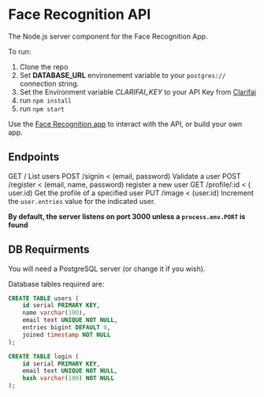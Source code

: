 # Face Recognition API

The Node.js server component for the Face Recognition App.

To run:
1. Clone the repo
2. Set **DATABASE_URL** environement variable to your `postgres://` connection string.
3. Set the Environment variable *CLARIFAI_KEY* to your API Key from [Clarifai](https://clarifai.com)
3. run `npm install`
4. run `npm start`

Use the [Face Recognition app](https://github.com/kennithnichol/face-recognition) to interact with the API, or build your own app.

## Endpoints
GET /
  List users
POST /signin < (email, password)
  Validate a user
POST /register < (email, name, password)
  register a new user
GET /profile/:id < ( user.id)
  Get the profile of a specified user
PUT /image < (user.id)
  Increment the `user.entries` value for the indicated user.

**By default, the server listens on port 3000 unless a `process.env.PORT` is found**

## DB Requirments
You will need a PostgreSQL server (or change it if you wish).

Database tables required are:
```sql
CREATE TABLE users (
	id serial PRIMARY KEY,
	name varchar(100),
	email text UNIQUE NOT NULL,
	entries bigint DEFAULT 0,
	joined timestamp NOT NULL
);

CREATE TABLE login (
	id serial PRIMARY KEY,
	email text UNIQUE NOT NULL,
	hash varchar(100) NOT NULL
);
```

